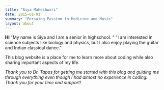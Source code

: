 ```yaml
---
title: "Siya Maheshwari"
date: 2015-01-01
summary: "Persuing Passion in Medicine and Music"
layout: about
---
```



**HI**
"My name is Siya and I am a senior in highschool. "
"I am interested in science subjects like biology and physics, but I also enjoy playing the guitar and Indian classical dance."

This blog website is a place for me to learn more about coding while also sharing important aspects of my life.

*Thank you to Dr. Tapas for getting me started with this blog and guiding me through everything even though I had almost no experience in coding. Thank you for your time and support!*

